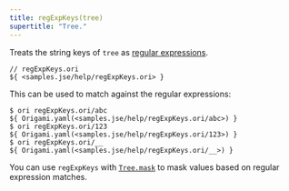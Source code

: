 ```yaml
---
title: regExpKeys(tree)
supertitle: "Tree."
---
```


Treats the string keys of `tree` as [regular expressions](https://developer.mozilla.org/en-US/docs/Web/JavaScript/Guide/Regular_expressions).

```ori
// regExpKeys.ori
${ <samples.jse/help/regExpKeys.ori> }
```

This can be used to match against the regular expressions:

```console
$ ori regExpKeys.ori/abc
${ Origami.yaml(<samples.jse/help/regExpKeys.ori/abc>) }
$ ori regExpKeys.ori/123
${ Origami.yaml(<samples.jse/help/regExpKeys.ori/123>) }
$ ori regExpKeys.ori/__
${ Origami.yaml(<samples.jse/help/regExpKeys.ori/__>) }
```

You can use `regExpKeys` with [`Tree.mask`](mask.html#mask-with-globs-and-regular-expressions) to mask values based on regular expression matches.
